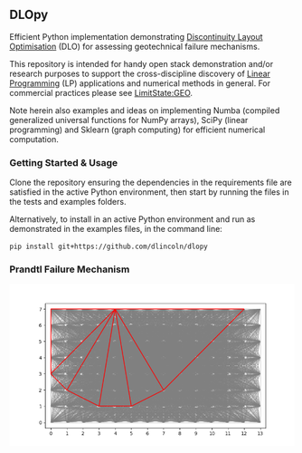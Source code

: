 ## DLOpy
Efficient Python implementation demonstrating [Discontinuity Layout Optimisation](https://en.wikipedia.org/wiki/Discontinuity_layout_optimization) (DLO) for assessing geotechnical failure mechanisms.

This repository is intended for handy open stack demonstration and/or research purposes to support the cross-discipline discovery of [Linear Programming](https://en.wikipedia.org/wiki/Linear_programming) (LP) applications and numerical methods in general. 
For commercial practices please see [LimitState:GEO](https://www.limitstate.com/geo).

Note herein also examples and ideas on implementing Numba (compiled generalized universal functions for NumPy arrays), SciPy (linear programming) and Sklearn (graph computing) for efficient numerical computation.

### Getting Started & Usage
Clone the repository ensuring the dependencies in the requirements file are satisfied in the active Python environment, then start by running the files in the tests and examples folders.

Alternatively, to install in an active Python environment and run as demonstrated in the examples files, in the command line: 

    pip install git+https://github.com/dlincoln/dlopy

### Prandtl Failure Mechanism
![](resources/prandtl_foundation.png)
